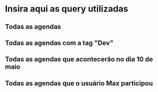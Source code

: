 # Insira aqui as query utilizadas

## Todas as agendas


## Todas as agendas com a tag "Dev"


## Todas as agendas que acontecerão no dia 10 de maio


## Todas as agendas que o usuário Max participou


